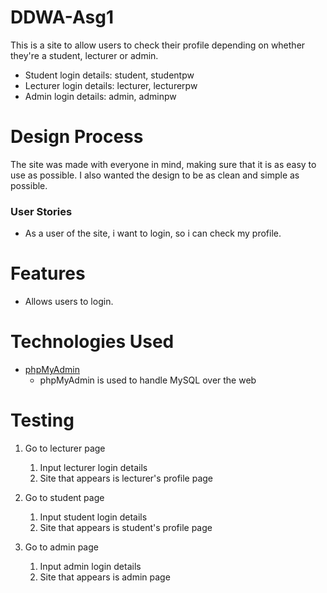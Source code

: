 # DDWA-Asg1
This is a site to allow users to check their profile depending on whether they're a student, lecturer or admin.  
- Student login details: student, studentpw  
- Lecturer login details: lecturer, lecturerpw  
- Admin login details: admin, adminpw  

# Design Process
The site was made with everyone in mind, making sure that it is as easy to use as possible. I also wanted the design to be as clean and simple as possible. 
### User Stories
- As a user of the site, i want to login, so i can check my profile.

# Features
- Allows users to login.

# Technologies Used
- [phpMyAdmin](https://www.phpmyadmin.net/)
    - phpMyAdmin is used to handle MySQL over the web

# Testing
1. Go to lecturer page
    1. Input lecturer login details
    2. Site that appears is lecturer's profile page

2. Go to student page
    1. Input student login details
    2. Site that appears is student's profile page

3. Go to admin page
    1. Input admin login details
    2. Site that appears is admin page
   

